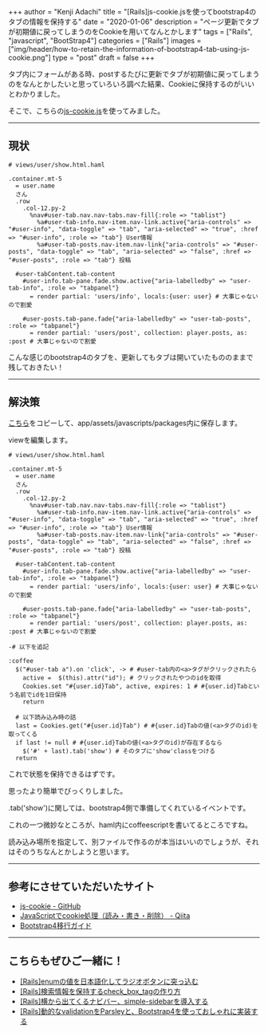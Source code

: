 +++
author = "Kenji Adachi"
title = "[Rails]js-cookie.jsを使ってbootstrap4のタブの情報を保持する"
date = "2020-01-06"
description = "ページ更新でタブが初期値に戻ってしまうのをCookieを用いてなんとかします"
tags = ["Rails", "javascript", "BootStrap4"]
categories = ["Rails"]
images  = ["img/header/how-to-retain-the-information-of-bootstrap4-tab-using-js-cookie.png"]
type = "post"
draft =  false
+++

タブ内にフォームがある時、postするたびに更新でタブが初期値に戻ってしまうのをなんとかしたいと思っていろいろ調べた結果、Cookieに保持するのがいいとわかりました。

そこで、こちらの[js-cookie.js](https://github.com/js-cookie/js-cookie)を使ってみました。

<!--more-->

---------

## 現状

```html.haml
# views/user/show.html.haml

.container.mt-5
  = user.name
  さん
  .row
    .col-12.py-2
      %nav#user-tab.nav.nav-tabs.nav-fill{:role => "tablist"}
        %a#user-tab-info.nav-item.nav-link.active{"aria-controls" => "#user-info", "data-toggle" => "tab", "aria-selected" => "true", :href => "#user-info", :role => "tab"} User情報
        %a#user-tab-posts.nav-item.nav-link{"aria-controls" => "#user-posts", "data-toggle" => "tab", "aria-selected" => "false", :href => "#user-posts", :role => "tab"} 投稿

  #user-tabContent.tab-content
    #user-info.tab-pane.fade.show.active{"aria-labelledby" => "user-tab-info", :role => "tabpanel"}
      = render partial: 'users/info', locals:{user: user} # 大事じゃないので割愛

    #user-posts.tab-pane.fade{"aria-labelledby" => "user-tab-posts", :role => "tabpanel"}
      = render partial: 'users/post', collection: player.posts, as: :post # 大事じゃないので割愛

```

こんな感じのbootstrap4のタブを、更新してもタブは開いていたもののままで残しておきたい！

---------

## 解決策

[こちら](https://github.com/js-cookie/js-cookie/blob/latest/src/js.cookie.js)をコピーして、app/assets/javascripts/packages内に保存します。

viewを編集します。

```html.haml
# views/user/show.html.haml

.container.mt-5
  = user.name
  さん
  .row
    .col-12.py-2
      %nav#user-tab.nav.nav-tabs.nav-fill{:role => "tablist"}
        %a#user-tab-info.nav-item.nav-link.active{"aria-controls" => "#user-info", "data-toggle" => "tab", "aria-selected" => "true", :href => "#user-info", :role => "tab"} User情報
        %a#user-tab-posts.nav-item.nav-link{"aria-controls" => "#user-posts", "data-toggle" => "tab", "aria-selected" => "false", :href => "#user-posts", :role => "tab"} 投稿

  #user-tabContent.tab-content
    #user-info.tab-pane.fade.show.active{"aria-labelledby" => "user-tab-info", :role => "tabpanel"}
      = render partial: 'users/info', locals:{user: user} # 大事じゃないので割愛

    #user-posts.tab-pane.fade{"aria-labelledby" => "user-tab-posts", :role => "tabpanel"}
      = render partial: 'users/post', collection: player.posts, as: :post # 大事じゃないので割愛

-# 以下を追記

:coffee
  $("#user-tab a").on 'click', -> # #user-tab内の<a>タグがクリックされたら
    active =  $(this).attr("id"); # クリックされたやつのidを取得
    Cookies.set "#{user.id}Tab", active, expires: 1 # #{user.id}Tabという名前でidを1日保持
    return

  # 以下読み込み時の話
  last = Cookies.get("#{user.id}Tab") # #{user.id}Tabの値(<a>タグのid)を取ってくる
  if last != null # #{user.id}Tabの値(<a>タグのid)が存在するなら
    $('#' + last).tab('show') # そのタブに'show'classをつける
  return

```

これで状態を保持できるはずです。

思ったより簡単でびっくりしました。

.tab('show')に関しては、bootstrap4側で準備してくれているイベントです。

これの一つ微妙なところが、haml内にcoffeescriptを書いてるところですね。

読み込み場所を指定して、別ファイルで作るのが本当はいいのでしょうが、それはそのうちなんとかしようと思います。

-------

## 参考にさせていただいたサイト

- [js-cookie - GitHub](https://github.com/js-cookie/js-cookie)
- [JavaScriptでcookie処理（読み・書き・削除） - Qiita](https://qiita.com/takanorip/items/4e23b803bb1393176636)
- [Bootstrap4移行ガイド](http://cccabinet.jpn.org/bootstrap4/components/navs#using-data-attributes)

-------

## こちらもぜひご一緒に！

- [[Rails]enumの値を日本語化してラジオボタンに突っ込む](../../blog/how-to-create-radio-button-using-enum/)
- [[Rails]検索情報を保持するcheck_box_tagの作り方](../../blog/how-to-create-check_box_tag/)
- [[Rails]横から出てくるナビバー、simple-sidebarを導入する](../../blog/how-to-install-simple-sidebar/)
- [[Rails]動的なvalidationをParsleyと、Bootstrap4を使っておしゃれに実装する](../../blog/how-to-use-parsely-in-rails/)
